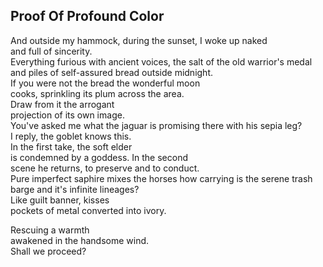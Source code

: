 Proof Of Profound Color
-----------------------
And outside my hammock, during the sunset, I woke up naked  
and full of sincerity.  
Everything furious with ancient voices, the salt of the old warrior's medal  
and piles of self-assured bread outside midnight.  
If you were not the bread the wonderful moon  
cooks, sprinkling its plum across the area.  
Draw from it the arrogant  
projection of its own image.  
You've asked me what the jaguar is promising there with his sepia leg?  
I reply, the goblet knows this.  
In the first take, the soft elder  
is condemned by a goddess. In the second  
scene he returns, to preserve and to conduct.  
Pure imperfect saphire mixes the horses how carrying is the serene trash barge and it's infinite lineages?  
Like guilt banner, kisses  
pockets of metal converted into ivory.  
  
Rescuing a warmth  
awakened in the handsome wind.  
Shall we proceed?  

